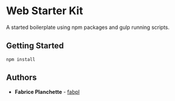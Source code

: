 # Web Starter Kit

A started boilerplate using npm packages and gulp running scripts. 

## Getting Started

```
npm install
```

## Authors

* **Fabrice Planchette** - [fabpl](https://github.com/fabpl)
